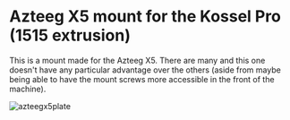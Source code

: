 # Azteeg X5 mount for the Kossel Pro (1515 extrusion)

This is a mount made for the Azteeg X5. There are many and this one doesn't have any particular advantage over the others 
(aside from maybe being able to have the mount screws more accessible in the front of the machine).

![azteegx5plate](https://github.com/user-attachments/assets/b1404052-d805-45f5-b0f2-92114bddde81)
